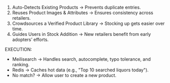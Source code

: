 1. Auto-Detects Existing Products → Prevents duplicate entries.
2. Reuses Product Images & Attributes → Ensures consistency across retailers.
3. Crowdsources a Verified Product Library → Stocking up gets easier over time.
4. Guides Users in Stock Addition → New retailers benefit from early adopters’ efforts.

EXECUTION:

- Meilisearch → Handles search, autocomplete, typo tolerance, and ranking.
- Redis → Caches hot data (e.g., "Top 10 searched liquors today").
- No match? → Allow user to create a new product.
